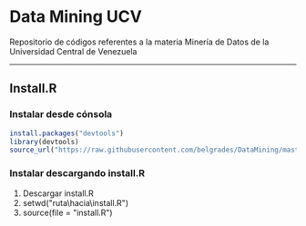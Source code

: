 # Data Mining UCV
Repositorio de códigos referentes a la materia Minería de Datos de la Universidad Central de Venezuela

---

## Install.R

### Instalar desde cónsola

```r 
install.packages("devtools")
library(devtools)
source_url("https://raw.githubusercontent.com/belgrades/DataMining/master/install.R")
```
### Instalar descargando install.R

1. Descargar install.R
2. setwd("ruta\hacia\install.R")
3. source(file = "install.R")
